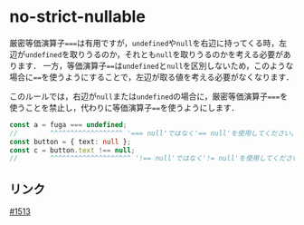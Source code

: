 # no-strict-nullable

厳密等価演算子`===`は有用ですが，`undefined`や`null`を右辺に持ってくる時，左辺が`undefined`を取りうるのか，それとも`null`を取りうるのかを考える必要があります．
一方，等価演算子`==`は`undefined`と`null`を区別しないため，このような場合に`==`を使うようにすることで，左辺が取る値を考える必要がなくなります．

このルールでは，右辺が`null`または`undefined`の場合に，厳密等価演算子`===`を使うことを禁止し，代わりに等価演算子`==`を使うようにします．

```ts
const a = fuga === undefined;
//        ^^^^^^^^^^^^^^^^^^ '=== null'ではなく'== null'を使用してください。
const button = { text: null };
const c = button.text !== null;
//        ^^^^^^^^^^^^^^^^^^^^ '!== null'ではなく'!= null'を使用してください。
```

## リンク

[#1513](https://github.com/VOICEVOX/voicevox/issues/1513)
